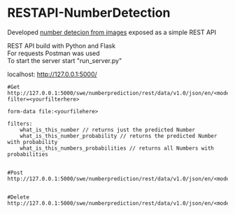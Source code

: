
# RESTAPI-NumberDetection
Developed [number detecion from images](https://github.com/unrealfull/MNIST-ImagePrediction) exposed as a simple REST API

REST API build with Python and Flask </br>
For requests Postman was used </br>
To start the server start "run_server.py"

localhost: http://127.0.0.1:5000/

    #Get
    http://127.0.0.1:5000/swe/numberprediction/rest/data/v1.0/json/en/<model>?filter=<yourfilterhere>

    form-data file:<yourfilehere>

    filters: 
        what_is_this_number // returns just the predicted Number
        what_is_this_number_probability // returns the predicted Number with probability
        what_is_this_numbers_probabilities // returns all Numbers with probabilities


    #Post
    http://127.0.0.1:5000/swe/numberprediction/rest/data/v1.0/json/en/<model>


    #Delete
    http://127.0.0.1:5000/swe/numberprediction/rest/data/v1.0/json/en/<model>
